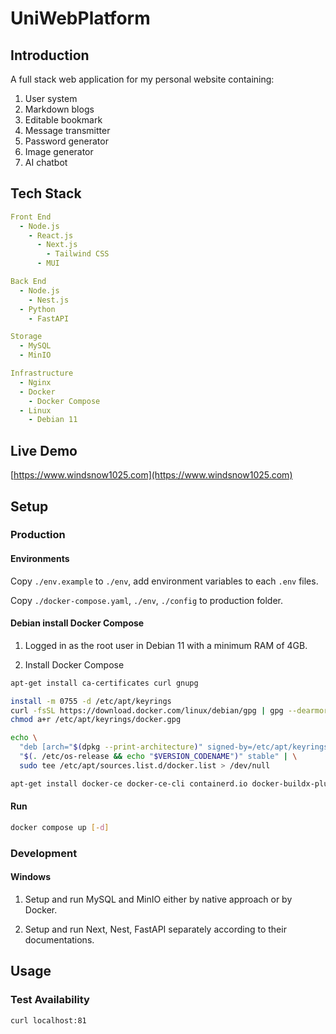 # UniWebPlatform

## Introduction

A full stack web application for my personal website containing:
1. User system
2. Markdown blogs
3. Editable bookmark
4. Message transmitter
5. Password generator
6. Image generator
7. AI chatbot

## Tech Stack

```yaml
Front End
  - Node.js
    - React.js
      - Next.js
        - Tailwind CSS
      - MUI
```


```yaml
Back End
  - Node.js
    - Nest.js
  - Python
    - FastAPI
```

```yaml
Storage
  - MySQL
  - MinIO
```


```yaml
Infrastructure
  - Nginx
  - Docker
    - Docker Compose
  - Linux
    - Debian 11
```

## Live Demo

[https://www.windsnow1025.com](https://www.windsnow1025.com)

## Setup

### Production

#### Environments

Copy `./env.example` to `./env`, add environment variables to each `.env` files.

Copy `./docker-compose.yaml`, `./env`, `./config` to production folder.

#### Debian install Docker Compose

1. Logged in as the root user in Debian 11 with a minimum RAM of 4GB.

2. Install Docker Compose

```bash
apt-get install ca-certificates curl gnupg
```

```bash
install -m 0755 -d /etc/apt/keyrings
curl -fsSL https://download.docker.com/linux/debian/gpg | gpg --dearmor -o /etc/apt/keyrings/docker.gpg
chmod a+r /etc/apt/keyrings/docker.gpg
```

```bash
echo \
  "deb [arch="$(dpkg --print-architecture)" signed-by=/etc/apt/keyrings/docker.gpg] https://download.docker.com/linux/debian \
  "$(. /etc/os-release && echo "$VERSION_CODENAME")" stable" | \
  sudo tee /etc/apt/sources.list.d/docker.list > /dev/null
```

```bash
apt-get install docker-ce docker-ce-cli containerd.io docker-buildx-plugin docker-compose-plugin
```

#### Run

```bash
docker compose up [-d]
```

### Development

#### Windows

1. Setup and run MySQL and MinIO either by native approach or by Docker.

2. Setup and run Next, Nest, FastAPI separately according to their documentations.

## Usage

### Test Availability

```bash
curl localhost:81
```
